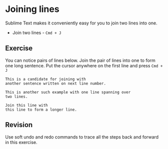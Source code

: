 Joining lines
==============

Sublime Text makes it conveniently easy for you to join two lines into one.

* Join two lines - `Cmd + J`

Exercise
---------

You can notice pairs of lines below. Join the pair of lines into one to form
one long sentence. Put the cursor anywhere on the first line and press
`Cmd + J`

```
This is a candidate for joining with
another sentence written on next line number.

This is another such example with one line spanning over
two lines.

Join this line with
this line to form a longer line.
```

Revision
---------

Use soft undo and redo commands to trace all the steps back and forward in this
exercise.